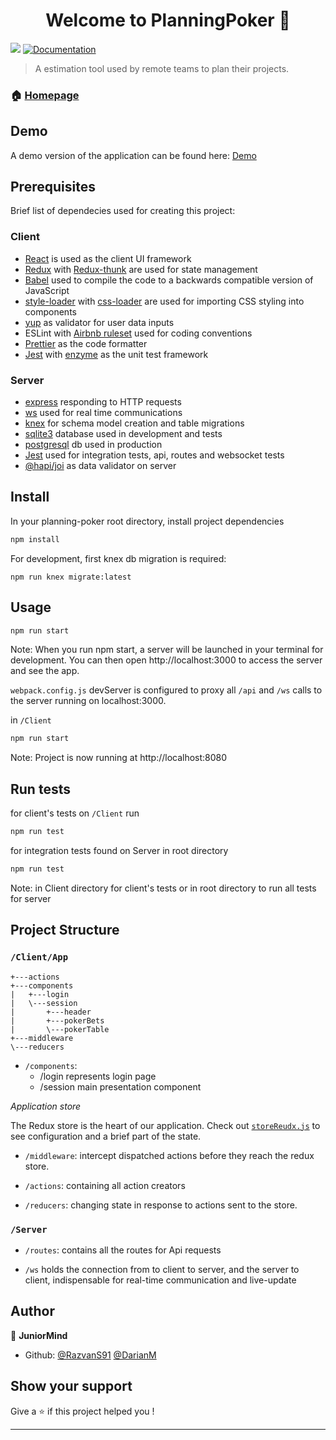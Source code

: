 <h1 align="center">Welcome to PlanningPoker 👋</h1>
<p>
  <img src="https://img.shields.io/badge/version-1.0.0-blue.svg?cacheSeconds=2592000" />
  <a href="https://github.com/DarianM/PlanningPoker">
    <img alt="Documentation" src="https://img.shields.io/badge/documentation-yes-brightgreen.svg" target="_blank" />
  </a>
</p>

> A estimation tool used by remote teams to plan their projects.

### 🏠 [Homepage](https://github.com/DarianM/PlanningPoker)

## Demo

A demo version of the application can be found here:
[Demo](https://planning-pokerjm.herokuapp.com)

## Prerequisites

Brief list of dependecies used for creating this project:

### Client

- [React](https://reactjs.org/) is used as the client UI framework
- [Redux](https://redux.js.org/) with [Redux-thunk](https://www.npmjs.com/package/redux-thunk) are used for state management
- [Babel](https://www.npmjs.com/package/@babel/core) used to compile the code to a backwards compatible version of JavaScript
- [style-loader](https://www.npmjs.com/package/style-loader) with [css-loader](https://github.com/webpack-contrib/css-loader) are used for importing CSS styling into components
- [yup](https://www.npmjs.com/package/yup) as validator for user data inputs
- ESLint with [Airbnb ruleset](https://www.npmjs.com/package/eslint-config-airbnb) used for coding conventions
- [Prettier](https://www.npmjs.com/package/prettier) as the code formatter
- [Jest](https://www.npmjs.com/package/jest) with [enzyme](https://www.npmjs.com/package/enzyme) as the unit test framework

### Server

- [express](https://www.npmjs.com/package/express) responding to HTTP requests
- [ws](https://www.npmjs.com/package/ws) used for real time communications
- [knex](https://www.npmjs.com/package/knex) for schema model creation and table migrations
- [sqlite3](https://www.npmjs.com/package/sqlite3) database used in development and tests
- [postgresql](https://www.npmjs.com/package/pg) db used in production
- [Jest](https://www.npmjs.com/package/jest) used for integration tests, api, routes and websocket tests
- [@hapi/joi](https://www.npmjs.com/package/@hapi/joi) as data validator on server

## Install

In your planning-poker root directory, install project dependencies

```sh
npm install
```

For development, first knex db migration is required:

```
npm run knex migrate:latest
```

## Usage

```sh
npm run start
```

Note: When you run npm start, a server will be launched in your terminal for development. You can then open http://localhost:3000 to access the server and see the app.

`webpack.config.js` devServer is configured to proxy all `/api` and `/ws` calls to the server running on localhost:3000.

in `/Client`

```sh
npm run start
```

Note: Project is now running at http://localhost:8080

## Run tests

for client's tests on `/Client` run

```sh
npm run test
```

for integration tests found on Server in root directory

```sh
npm run test
```

Note: in Client directory for client's tests or in root directory to run all tests for server

## Project Structure

### `/Client/App`

```
+---actions
+---components
|   +---login
|   \---session
|       +---header
|       +---pokerBets
|       \---pokerTable
+---middleware
\---reducers
```

- `/components`:
  - /login represents login page
  - /session main presentation component

_Application store_

The Redux store is the heart of our application. Check out [`storeReudx.js`](https://github.com/DarianM/PlanningPoker/blob/master/Client/src/storeRedux.js) to see configuration and a brief part of the state.

- `/middleware`: intercept dispatched actions before they reach the redux store.

- `/actions`: containing all action creators

- `/reducers`: changing state in response to actions sent to the store.

### `/Server`

- `/routes`: contains all the routes for Api requests

- `/ws` holds the connection from to client to server, and the server to client, indispensable for real-time communication and live-update

## Author

👤 **JuniorMind**

- Github:
  [@RazvanS91](https://github.com/RazvanS91)
  [@DarianM](https://github.com/DarianM)

## Show your support

Give a ⭐️ if this project helped you !

---
